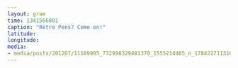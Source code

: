 ```yaml
---
layout: gram
time: 1341566001
caption: "Retro Pens? Come on!"
latitude: 
longitude: 
media:
- media/posts/201207/11189905_772998329481370_1555214485_n_17842271131000351.jpg
---
```


